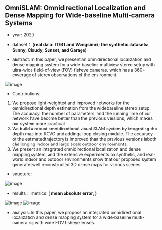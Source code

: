 ## OmniSLAM: Omnidirectional Localization and Dense Mapping for Wide-baseline Multi-camera Systems

- year: 2020

- dataset：  **(real data: IT/BT and Wangsimni; the synthetic datasets: Sunny, Cloudy, Sunset, and Garage)**  

- abstract:  In this paper, we present an omnidirectional localization and dense mapping system for a wide-baseline multiview stereo setup with ultra-wide field-of-view (FOV) fisheye cameras, which has a 360◦ coverage of stereo observations of the environment.

![image](https://github.com/VLISLAB/360-DL-Survey/blob/main/Images/OmniSLAMabstract.png)


- Contributions:
1) We propose light-weighted and improved networks for the omnidirectional depth estimation from the widebaseline stereo setup. The accuracy, the number of parameters, and the running time of our network have become better than the previous versions, which makes our system more practical
2) We build a robust omnidirectional visual SLAM system by integrating the depth map into ROVO and addinga loop closing module. The accuracy of the estimatedtrajectory is improved than the previous versions inboth challenging indoor and large scale outdoor environments. 
3) We present an integrated omnidirectional localization and dense mapping system, and the extensive experiments on synthetic, and real-world indoor and outdoor environments show that our proposed system generateswell reconstructed 3D dense maps for various scenes.

- structure:

![image](https://github.com/VLISLAB/360-DL-Survey/blob/main/Images/OmniSLAMstructure.png)

- results：
metrics: **( mean absolute error, )**

![image](https://github.com/VLISLAB/360-DL-Survey/blob/main/Images/OmniSLAMresult.png)
![image](https://github.com/VLISLAB/360-DL-Survey/blob/main/Images/OmniSLAMresult1.png)


- analysis: In this paper, we propose an integrated omnidirectional localization and dense mapping system for a wide-baseline multi-camera rig with wide FOV fisheye lenses.


